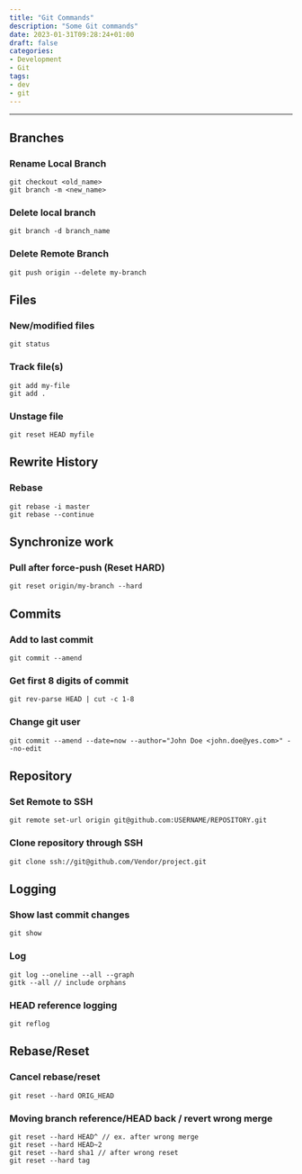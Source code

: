```yaml
---
title: "Git Commands"
description: "Some Git commands"
date: 2023-01-31T09:28:24+01:00
draft: false
categories:
- Development
- Git
tags:
- dev
- git
---
```

---

## Branches

### Rename  Local Branch

```
git checkout <old_name>
git branch -m <new_name>
```
### Delete local branch
```
git branch -d branch_name
```
### Delete Remote Branch

```
git push origin --delete my-branch
```

## Files

### New/modified files
```
git status
```

### Track file(s)

```
git add my-file
git add .
```

### Unstage file

```
git reset HEAD myfile
```

## Rewrite History

### Rebase

```
git rebase -i master
git rebase --continue
```

## Synchronize work

### Pull after force-push (Reset HARD)

```
git reset origin/my-branch --hard
```

## Commits

### Add to last commit

```
git commit --amend
```

### Get first 8 digits of commit

```
git rev-parse HEAD | cut -c 1-8
```

### Change git user

```
git commit --amend --date=now --author="John Doe <john.doe@yes.com>" --no-edit
```

## Repository

### Set Remote to SSH

```
git remote set-url origin git@github.com:USERNAME/REPOSITORY.git
```

### Clone repository through SSH

```
git clone ssh://git@github.com/Vendor/project.git
```

## Logging

### Show last commit changes

```
git show
```

### Log

```
git log --oneline --all --graph
gitk --all // include orphans
```

### HEAD reference logging
```
git reflog
```


## Rebase/Reset

### Cancel rebase/reset

```
git reset --hard ORIG_HEAD
```

### Moving branch reference/HEAD back / revert wrong merge

```
git reset --hard HEAD^ // ex. after wrong merge
git reset --hard HEAD~2
git reset --hard sha1 // after wrong reset
git reset --hard tag
```

